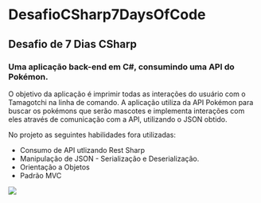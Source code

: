 # DesafioCSharp7DaysOfCode
## Desafio de 7 Dias CSharp

### Uma aplicação back-end em C#, consumindo uma API do Pokémon.

O objetivo da aplicação é imprimir todas as interações do usuário com o Tamagotchi na linha de comando. 
A aplicação utiliza da API Pokémon para buscar os pokémons que serão mascotes e implementa interações com eles através de comunicação com a API, 
utilizando o JSON obtido.

No projeto as seguintes habilidades fora utilizadas:
 - Consumo de API utlizando Rest Sharp
 - Manipulação de JSON - Serialização e Deserialização.
 - Orientação a Objetos
 - Padrão MVC

![](https://blob.saurus.net.br/drive/clientes/cliente_testesjimmy/Image/imagemprojetotamagotchi.jpeg#vitrinedev)
